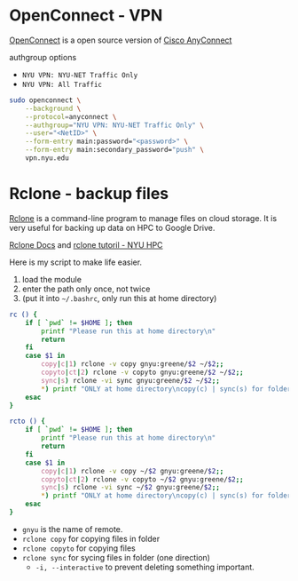 # OpenConnect - VPN

[OpenConnect](https://github.com/openconnect/openconnect) is a open source version of [Cisco AnyConnect](https://www.cisco.com/c/en_be/products/security/anyconnect-secure-mobility-client/index.html)

authgroup options

- `NYU VPN: NYU-NET Traffic Only`
- `NYU VPN: All Traffic`

```bash
sudo openconnect \
    --background \
    --protocol=anyconnect \
    --authgroup="NYU VPN: NYU-NET Traffic Only" \
    --user="<NetID>" \
    --form-entry main:password="<password>" \
    --form-entry main:secondary_password="push" \
    vpn.nyu.edu
```

# Rclone - backup files

[Rclone](https://rclone.org/) is a command-line program to manage files on cloud storage. It is very useful for backing up data on HPC to Google Drive.

[Rclone Docs](https://rclone.org/docs/) and [rclone tutoril - NYU HPC](https://sites.google.com/nyu.edu/nyu-hpc/hpc-systems/hpc-storage/data-management/data-transfers/transferring-cloud-storage-data-with-rclone)

Here is my script to make life easier.

1. load the module
2. enter the path only once, not twice
3. (put it into `~/.bashrc`, only run this at home directory)

```bash
rc () {
    if [ `pwd` != $HOME ]; then
        printf "Please run this at home directory\n"
        return
    fi
    case $1 in
        copy|c|1) rclone -v copy gnyu:greene/$2 ~/$2;;
        copyto|ct|2) rclone -v copyto gnyu:greene/$2 ~/$2;;
        sync|s) rclone -vi sync gnyu:greene/$2 ~/$2;;
        *) printf "ONLY at home directory\ncopy(c) | sync(s) for folders\ncopyto(ct) for files\n";;
    esac
}

rcto () {
    if [ `pwd` != $HOME ]; then
        printf "Please run this at home directory\n"
        return
    fi
    case $1 in
        copy|c|1) rclone -v copy ~/$2 gnyu:greene/$2;;
        copyto|ct|2) rclone -v copyto ~/$2 gnyu:greene/$2;;
        sync|s) rclone -vi sync ~/$2 gnyu:greene/$2;;
        *) printf "ONLY at home directory\ncopy(c) | sync(s) for folders\ncopyto(ct) for files\n";;
    esac
}
```

- `gnyu` is the name of remote.
- `rclone copy` for copying files in folder
- `rclone copyto` for copying files
- `rclone sync` for sycing files in folder (one direction)
  - `-i, --interactive` to prevent deleting something important.
